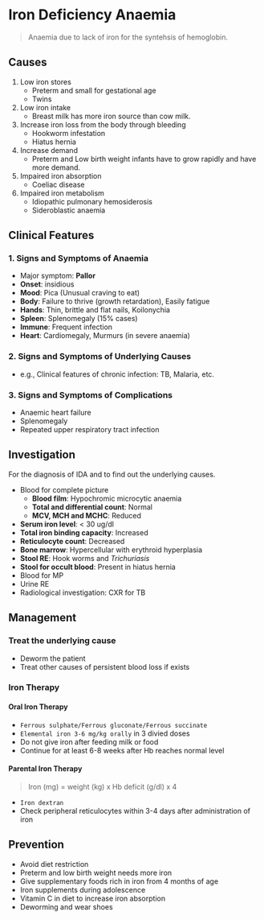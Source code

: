 # Iron Deficiency Anaemia

> Anaemia due to lack of iron for the syntehsis of hemoglobin.

## Causes

1. Low iron stores
   - Preterm and small for gestational age
   - Twins
2. Low iron intake
   - Breast milk has more iron source than cow milk.
3. Increase iron loss from the body through bleeding
   - Hookworm infestation
   - Hiatus hernia
4. Increase demand
   - Preterm and Low birth weight infants have to grow rapidly and have more demand.
5. Impaired iron absorption
   - Coeliac disease
6. Impaired iron metabolism
   - Idiopathic pulmonary hemosiderosis
   - Sideroblastic anaemia

## Clinical Features

### 1. Signs and Symptoms of Anaemia

- Major symptom: **Pallor**
- **Onset**: insidious
- **Mood**: Pica (Unusual craving to eat)
- **Body**: Failure to thrive (growth retardation), Easily fatigue
- **Hands**: Thin, brittle and flat nails, Koilonychia
- **Spleen**: Splenomegaly (15% cases)
- **Immune**: Frequent infection
- **Heart**: Cardiomegaly, Murmurs (in severe anaemia)

### 2. Signs and Symptoms of Underlying Causes

- e.g., Clinical features of chronic infection: TB, Malaria, etc.

### 3. Signs and Symptoms of Complications

- Anaemic heart failure
- Splenomegaly
- Repeated upper respiratory tract infection

## Investigation

For the diagnosis of IDA and to find out the underlying causes.

- Blood for complete picture
  - **Blood film**: Hypochromic microcytic anaemia
  - **Total and differential count**: Normal
  - **MCV, MCH and MCHC**: Reduced
- **Serum iron level**: < 30 ug/dl
- **Total iron binding capacity**: Increased
- **Reticulocyte count**: Decreased
- **Bone marrow**: Hypercellular with erythroid hyperplasia
- **Stool RE**: Hook worms and _Trichuriasis_
- **Stool for occult blood**: Present in hiatus hernia
- Blood for MP
- Urine RE
- Radiological investigation: CXR for TB

## Management

### Treat the underlying cause

- Deworm the patient
- Treat other causes of persistent blood loss if exists

### Iron Therapy

#### Oral Iron Therapy

- `Ferrous sulphate/Ferrous gluconate/Ferrous succinate`
- `Elemental iron 3-6 mg/kg orally` in 3 divied doses
- Do not give iron after feeding milk or food
- Continue for at least 6-8 weeks after Hb reaches normal level

#### Parental Iron Therapy

> Iron (mg) = weight (kg) x Hb deficit (g/dl) x 4

- `Iron dextran`
- Check peripheral reticulocytes within 3-4 days after administration of iron

## Prevention

- Avoid diet restriction
- Preterm and low birth weight needs more iron
- Give supplementary foods rich in iron from 4 months of age
- Iron supplements during adolescence
- Vitamin C in diet to increase iron absorption
- Deworming and wear shoes
